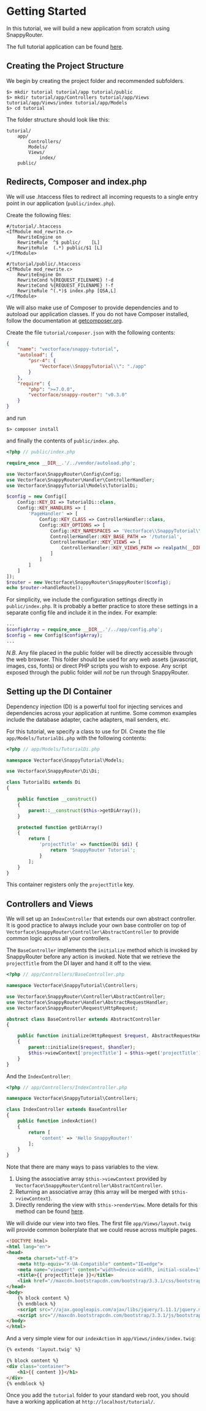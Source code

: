 # Getting Started

In this tutorial, we will build a new application from scratch using
SnappyRouter.

The full tutorial application can be found
[here](https://github.com/Vectorface/SnappyTutorial).

## Creating the Project Structure

We begin by creating the project folder and recommended subfolders.

```shell
$> mkdir tutorial tutorial/app tutorial/public
$> mkdir tutorial/app/Controllers tutorial/app/Views tutorial/app/Views/index tutorial/app/Models
$> cd tutorial
```

The folder structure should look like this:

```
tutorial/
    app/
        Controllers/
        Models/
        Views/
            index/
    public/
```

## Redirects, Composer and index.php

We will use .htaccess files to redirect all incoming requests to a single entry
point in our application (`public/index.php`).

Create the following files:

```
#/tutorial/.htaccess
<IfModule mod_rewrite.c>
    RewriteEngine on
    RewriteRule  ^$ public/    [L]
    RewriteRule  (.*) public/$1 [L]
</IfModule>
```

```
#/tutorial/public/.htaccess
<IfModule mod_rewrite.c>
    RewriteEngine On
    RewriteCond %{REQUEST_FILENAME} !-d
    RewriteCond %{REQUEST_FILENAME} !-f
    RewriteRule ^(.*)$ index.php [QSA,L]
</IfModule>
```

We will also make use of Composer to provide dependencies and to autoload our
application classes. If you do not have Composer installed, follow the
documentation at [getcomposer.org](https://getcomposer.org/doc/00-intro.md).

Create the file `tutorial/composer.json` with the following contents:

```json
{
    "name": "vectorface/snappy-tutorial",
    "autoload": {
        "psr-4": {
            "Vectorface\\SnappyTutorial\\": "./app"
        }
    },
    "require": {
        "php": ">=7.0.0",
        "vectorface/snappy-router": "v0.3.0"
    }
}
```

and run

```shell
$> composer install
```

and finally the contents of `public/index.php`.

```php
<?php // public/index.php

require_once __DIR__.'/../vendor/autoload.php';

use Vectorface\SnappyRouter\Config\Config;
use Vectorface\SnappyRouter\Handler\ControllerHandler;
use Vectorface\SnappyTutorial\Models\TutorialDi;

$config = new Config([
    Config::KEY_DI => TutorialDi::class,
    Config::KEY_HANDLERS => [
        'PageHandler' => [
            Config::KEY_CLASS => ControllerHandler::class,
            Config::KEY_OPTIONS => [
                Config::KEY_NAMESPACES => 'Vectorface\\SnappyTutorial\\Controllers',
                ControllerHandler::KEY_BASE_PATH => '/tutorial',
                ControllerHandler::KEY_VIEWS => [
                    ControllerHandler::KEY_VIEWS_PATH => realpath(__DIR__.'/../app/Views')
                ]
            ]
        ]
    ]
]);
$router = new Vectorface\SnappyRouter\SnappyRouter($config);
echo $router->handleRoute();
```

For simplicity, we include the configuration settings directly in
`public/index.php`. It is probably a better practice to store these settings
in a separate config file and include it in the index. For example:

```php
...
$configArray = require_once __DIR__.'/../app/config.php';
$config = new Config($configArray);
...
```
*N.B.* Any file placed in the public folder will be directly accessible through
the web browser. This folder should be used for any web assets (javascript, images,
css, fonts) or direct PHP scripts you wish to expose. Any script exposed through
the public folder will *not* be run through SnappyRouter.

## Setting up the DI Container

Dependency injection (DI) is a powerful tool for injecting services and
dependencies across your application at runtime. Some common examples include
the database adapter, cache adapters, mail senders, etc.

For this tutorial, we specify a class to use for DI. Create the file
`app/Models/TutorialDi.php` with the following contents:

```php
<?php // app/Models/TutorialDi.php

namespace Vectorface\SnappyTutorial\Models;

use Vectorface\SnappyRouter\Di\Di;

class TutorialDi extends Di
{

    public function __construct()
    {
        parent::__construct($this->getDiArray());
    }

    protected function getDiArray()
    {
        return [
            'projectTitle' => function(Di $di) {
                return 'SnappyRouter Tutorial';
            }
        ];
    }
}
```

This container registers only the `projectTitle` key.

## Controllers and Views

We will set up an `IndexController` that extends our own abstract controller.
It is good practice to always include your own base controller on top of
`Vectorface\SnappyRouter\Controller\AbstractController` to provide common logic
across all your controllers.

The `BaseController` implements the `initialize` method which is invoked by
SnappyRouter before any action is invoked. Note that we retrieve the
`projectTitle` from the DI layer and hand it off to the view.

```php
<?php // app/Controllers/BaseController.php

namespace Vectorface\SnappyTutorial\Controllers;

use Vectorface\SnappyRouter\Controller\AbstractController;
use Vectorface\SnappyRouter\Handler\AbstractRequestHandler;
use Vectorface\SnappyRouter\Request\HttpRequest;

abstract class BaseController extends AbstractController
{

    public function initialize(HttpRequest $request, AbstractRequestHandler $handler)
    {
        parent::initialize($request, $handler);
        $this->viewContext['projectTitle'] = $this->get('projectTitle');
    }
}
```
And the `IndexController`:

```php
<?php // app/Controllers/IndexController.php

namespace Vectorface\SnappyTutorial\Controllers;

class IndexController extends BaseController
{
    public function indexAction()
    {
        return [
            'content' => 'Hello SnappyRouter!'
        ];
    }
}
```

Note that there are many ways to pass variables to the view.

1. Using the associative array `$this->viewContext` provided by
   `Vectorface\SnappyRouter\Controller\AbstractController`.
2. Returning an associative array (this array will be merged with
   `$this->viewContext`).
3. Directly rendering the view with `$this->renderView`. More details for this
   method can be found [here](handlers/controller_handler/#integration-with-twig).

We will divide our view into two files. The first file `app/Views/layout.twig` will
provide common boilerplate that we could reuse across multiple pages.

```html
<!DOCTYPE html>
<html lang="en">
<head>
    <meta charset="utf-8">
    <meta http-equiv="X-UA-Compatible" content="IE=edge">
    <meta name="viewport" content="width=device-width, initial-scale=1">
    <title>{{ projectTitle|e }}</title>
    <link href="//maxcdn.bootstrapcdn.com/bootstrap/3.3.1/css/bootstrap.min.css" rel="stylesheet">
</head>
<body>
    {% block content %}
    {% endblock %}
    <script src="//ajax.googleapis.com/ajax/libs/jquery/1.11.1/jquery.min.js"></script>
    <script src="//maxcdn.bootstrapcdn.com/bootstrap/3.3.1/js/bootstrap.min.js"></script>
</body>
</html>
```

And a very simple view for our `indexAction` in `app/Views/index/index.twig`:

```html
{% extends 'layout.twig' %}

{% block content %}
<div class="container">
    <h1>{{ content }}</h1>
</div>
{% endblock %}
```

Once you add the `tutorial` folder to your standard web root, you should have
a working application at `http://localhost/tutorial/`.

